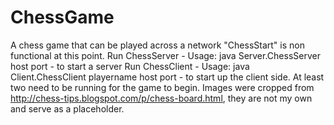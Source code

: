 # ChessGame
A chess game that can be played across a network
"ChessStart" is non functional at this point.
Run ChessServer - Usage: java Server.ChessServer host port - to start a server
Run ChessClient - Usage: java Client.ChessClient playername host port - to start up the client side.
At least two need to be running for the game to begin.
Images were cropped from http://chess-tips.blogspot.com/p/chess-board.html, they are not my own and serve as a placeholder.
